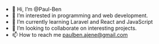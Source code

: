 - 👋 Hi, I’m @Paul-Ben
- 👀 I’m interested in programming and web development.
- 🌱 I’m currently learning Laravel and React and JavaScript
- 💞️ I’m looking to collaborate on interesting projects.
- 📫 How to reach me paulben.ajene@gmail.com

<!---
Paul-Ben/Paul-Ben is a ✨ special ✨ repository because its `README.md` (this file) appears on your GitHub profile.
You can click the Preview link to take a look at your changes.
--->

